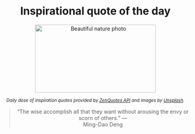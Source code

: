 
<div align="center">

# Inspirational quote of the day

<img src="./data/photo.jpeg" alt="Beautiful nature photo" width="320" height="180">

<sub><i>Daily dose of inspiration quotes provided by [ZenQuotes API](https://zenquotes.io/) and images by [Unsplash](https://unsplash.com/).</i></sub>


<blockquote>&ldquo;The wise accomplish all that they want without arousing the envy or scorn of others.&rdquo; &mdash; <footer>Ming-Dao Deng</footer></blockquote>

</div>
